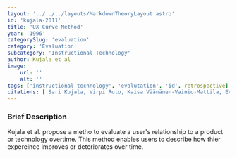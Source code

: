```yaml
---
layout: '../../../layouts/MarkdownTheoryLayout.astro'
id: 'kujala-2011'
title: 'UX Curve Method'
year: '1996'
categorySlug: 'evaluation'
category: 'Evaluation'
subcategory: 'Instructional Technology'
author: Kujala et al
image:
    url: ''
    alt: ''
tags: ['instructional technology', 'evalutation', 'id', retrospective]
citations: ['Sari Kujala, Virpi Roto, Kaisa Väänänen-Vainio-Mattila, Evangelos Karapanos, Arto Sinnelä, UX Curve: A method for evaluating long-term user experience, Interacting with Computers, Volume 23, Issue 5, September 2011, Pages 473–483, https://doi.org/10.1016/j.intcom.2011.06.005']
---
```

### Brief Description
Kujala et al. propose a metho to evaluate a user's relationship to a product or technology overtime. This method enables users to describe how thier expereince improves or deteriorates over time.